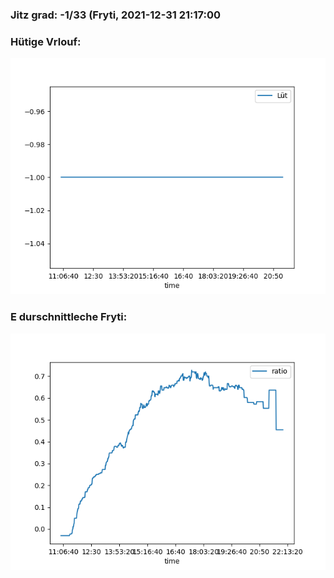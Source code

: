 ### Jitz grad: -1/33 (Fryti, 2021-12-31 21:17:00

### Hütige Vrlouf:
![Graph](Today.png)

### E durschnittleche Fryti:
![Graph](Fryti.png)